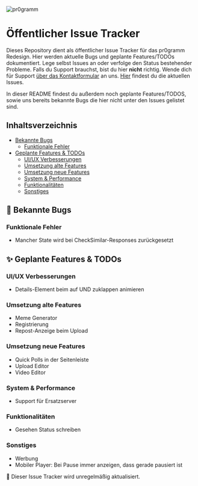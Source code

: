 ![pr0gramm](https://pr0gramm.com/media/pr0gramm.svg)
# Öffentlicher Issue Tracker

Dieses Repository dient als öffentlicher Issue Tracker für das pr0gramm Redesign. Hier werden aktuelle Bugs und geplante Features/TODOs dokumentiert. Lege selbst Issues an oder verfolge den Status bestehender Probleme. Falls du Support brauchst, bist du hier **nicht** richtig. Wende dich für Support [über das Kontaktformular](https://pr0gramm.com/contact) an uns.
[Hier](https://github.com/pr0gramm-com/issues/issues) findest du die aktuellen Issues.

In dieser README findest du außerdem noch geplante Features/TODOS, sowie uns bereits bekannte Bugs die hier nicht unter den Issues gelistet sind.


## Inhaltsverzeichnis
- [Bekannte Bugs](#-bekannte-bugs)
    - [Funktionale Fehler](#funktionale-fehler)
- [Geplante Features & TODOs](#-geplante-features--todos)
    - [UI/UX Verbesserungen](#uiux-verbesserungen)
    - [Umsetzung alte Features](#umsetzung-alte-features)
    - [Umsetzung neue Features](#umsetzung-neue-features)
    - [System & Performance](#system--performance)
    - [Funktionalitäten](#funktionalitäten)
    - [Sonstiges](#sonstiges)


## 🐛 Bekannte Bugs

### Funktionale Fehler
- Mancher State wird bei CheckSimilar-Responses zurückgesetzt

## ✨ Geplante Features & TODOs

### UI/UX Verbesserungen
- Details-Element beim auf UND zuklappen animieren

### Umsetzung alte Features
- Meme Generator
- Registrierung
- Repost-Anzeige beim Upload

### Umsetzung neue Features
- Quick Polls in der Seitenleiste
- Upload Editor
- Video Editor

### System & Performance
- Support für Ersatzserver

### Funktionalitäten
- Gesehen Status schreiben

### Sonstiges
- Werbung
- Mobiler Player: Bei Pause immer anzeigen, dass gerade pausiert ist

📝 Dieser Issue Tracker wird unregelmäßig aktualisiert.

